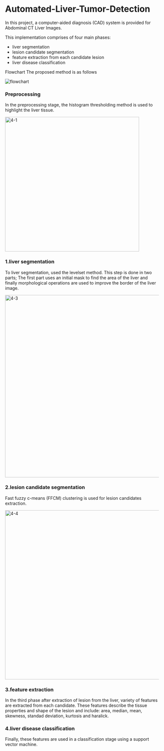 # Automated-Liver-Tumor-Detection

In this project, a computer-aided diagnosis (CAD) system  is provided for Abdominal CT Liver Images.

This implementation comprises of four main phases: 
* liver segmentation
* lesion candidate segmentation
* feature extraction from each candidate lesion
* liver disease classification

Flowchart The proposed method is as follows

![flowchart](https://user-images.githubusercontent.com/87225043/125976327-1487e4ab-031b-481d-9e05-fda150033585.png)

### Preprocessing
In the preprocessing stage, the histogram thresholding method is used to highlight the liver tissue.

<img width="439" alt="4-1" src="https://user-images.githubusercontent.com/87225043/125978787-b332c273-633d-4773-91fc-80c8d536b9b8.png">

### 1.liver segmentation
To liver segmentation, used the levelset method. This step is done in two parts; The first part uses an initial mask to find the area of the liver and finally morphological operations are used to improve the border of the liver image.

<img width="595" alt="4-3" src="https://user-images.githubusercontent.com/87225043/125980032-e645681d-52b7-407e-8645-33092d4355cb.png">


### 2.lesion candidate segmentation
Fast fuzzy c-means (FFCM) clustering is used for lesion candidates extraction.

<img width="552" alt="4-4" src="https://user-images.githubusercontent.com/87225043/125980330-3d28c9e1-9f82-4321-80d7-f1e01ffe9ba1.png">

### 3.feature extraction
In the third phase after extraction of lesion from the liver, variety of features are extracted from each candidate. These features describe the tissue properties and shape of the lesion and include: area, median, mean, skewness, standad deviation, kurtosis and haralick.

### 4.liver disease classification
Finally, these features are used in a classification stage using a support vector machine.
  


